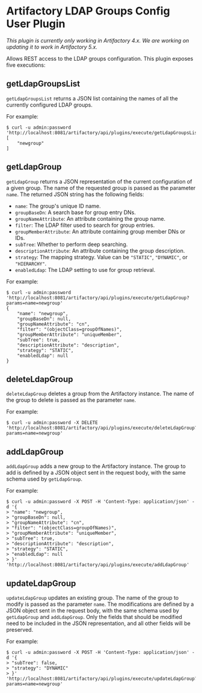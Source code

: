 Artifactory LDAP Groups Config User Plugin
==========================================

*This plugin is currently only working in Artifactory 4.x. We are working on updating it to work in Artifactory 5.x.*

Allows REST access to the LDAP groups configuration. This plugin exposes five
executions:

getLdapGroupsList
-----------------

`getLdapGroupsList` returns a JSON list containing the names of all the
currently configured LDAP groups.

For example:

```
$ curl -u admin:password 'http://localhost:8081/artifactory/api/plugins/execute/getLdapGroupsList'
[
    "newgroup"
]
```

getLdapGroup
------------

`getLdapGroup` returns a JSON representation of the current configuration of a
given group. The name of the requested group is passed as the parameter `name`.
The returned JSON string has the following fields:

- `name`: The group's unique ID name.
- `groupBaseDn`: A search base for group entry DNs.
- `groupNameAttribute`: An attribute containing the group name.
- `filter`: The LDAP filter used to search for group entries.
- `groupMemberAttribute`: An attribute containing group member DNs or IDs.
- `subTree`: Whether to perform deep searching.
- `descriptionAttribute`: An attribute containing the group description.
- `strategy`: The mapping strategy. Value can be `"STATIC"`, `"DYNAMIC"`, or
  `"HIERARCHY"`.
- `enabledLdap`: The LDAP setting to use for group retrieval.

For example:

```
$ curl -u admin:password 'http://localhost:8081/artifactory/api/plugins/execute/getLdapGroup?params=name=newgroup'
{
    "name": "newgroup",
    "groupBaseDn": null,
    "groupNameAttribute": "cn",
    "filter": "(objectClass=groupOfNames)",
    "groupMemberAttribute": "uniqueMember",
    "subTree": true,
    "descriptionAttribute": "description",
    "strategy": "STATIC",
    "enabledLdap": null
}
```

deleteLdapGroup
---------------

`deleteLdapGroup` deletes a group from the Artifactory instance. The name of the
group to delete is passed as the parameter `name`.

For example:

```
$ curl -u admin:password -X DELETE 'http://localhost:8081/artifactory/api/plugins/execute/deleteLdapGroup?params=name=newgroup'
```

addLdapGroup
------------

`addLdapGroup` adds a new group to the Artifactory instance. The group to add is
defined by a JSON object sent in the request body, with the same schema used by
`getLdapGroup`.

For example:

```
$ curl -u admin:password -X POST -H 'Content-Type: application/json' -d '{
> "name": "newgroup",
> "groupBaseDn": null,
> "groupNameAttribute": "cn",
> "filter": "(objectClass=groupOfNames)",
> "groupMemberAttribute": "uniqueMember",
> "subTree": true,
> "descriptionAttribute": "description",
> "strategy": "STATIC",
> "enabledLdap": null
> }' 'http://localhost:8081/artifactory/api/plugins/execute/addLdapGroup'
```

updateLdapGroup
---------------

`updateLdapGroup` updates an existing group. The name of the group to modify is
passed as the parameter `name`. The modifications are defined by a JSON object
sent in the request body, with the same schema used by `getLdapGroup` and
`addLdapGroup`. Only the fields that should be modified need to be included in
the JSON representation, and all other fields will be preserved.

For example:

```
$ curl -u admin:password -X POST -H 'Content-Type: application/json' -d '{
> "subTree": false,
> "strategy": "DYNAMIC"
> }' 'http://localhost:8081/artifactory/api/plugins/execute/updateLdapGroup?params=name=newgroup'
```
